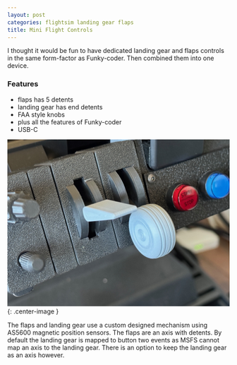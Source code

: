 ```yaml
---
layout: post
categories: flightsim landing gear flaps
title: Mini Flight Controls
---
```


I thought it would be fun to have dedicated landing gear and flaps controls in the same form-factor as Funky-coder. Then combined them into one device.

### Features

- flaps has 5 detents
- landing gear has end detents
- FAA style knobs
- plus all the features of Funky-coder
- USB-C

![](/assets/fc/fc2.jpg){: .center-image }

The flaps and landing gear use a custom designed mechanism using AS5600 magnetic position sensors. The flaps are an axis with detents. By default the landing gear is mapped to button two events as MSFS cannot map an axis to the landing gear. There is an option to keep the landing gear as an axis however.